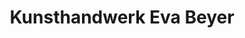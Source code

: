 ---
title: "Kunsthandwerk Eva Beyer"
url: /seiffen-erzgeb/kunsthandwerk-eva-beyer/
shop: Allgemein
---